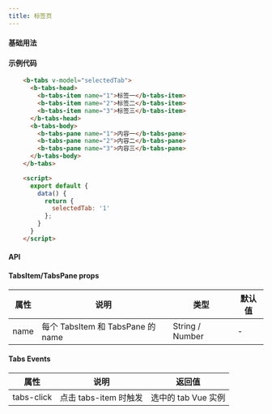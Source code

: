 ```yaml
---
title: 标签页
---
```


#### 基础用法

<ClientOnly>
  <tabs-demos></tabs-demos>
</ClientOnly>


#### 示例代码
```html
    <b-tabs v-model="selectedTab">
      <b-tabs-head>
        <b-tabs-item name="1">标签一</b-tabs-item>
        <b-tabs-item name="2">标签二</b-tabs-item>
        <b-tabs-item name="3">标签三</b-tabs-item>
      </b-tabs-head>
      <b-tabs-body>
        <b-tabs-pane name="1">内容一</b-tabs-pane>
        <b-tabs-pane name="2">内容二</b-tabs-pane>
        <b-tabs-pane name="3">内容三</b-tabs-pane>
      </b-tabs-body>
    </b-tabs>

    <script>
      export default {
        data() {
          return {
            selectedTab: '1'
          };
        }
      }
    </script>
```

#### API
#### TabsItem/TabsPane props
属性| 说明 | 类型 | 默认值
---|---|---|---
name | 每个 TabsItem 和 TabsPane 的 name	 | String / Number | -

#### Tabs Events
属性| 说明 | 返回值 
---|---|---
tabs-click|点击 tabs-item 时触发| 选中的 tab Vue 实例







